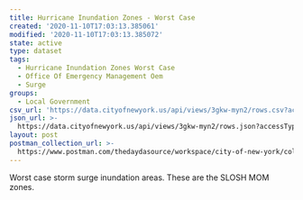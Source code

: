 ```yaml
---
title: Hurricane Inundation Zones - Worst Case
created: '2020-11-10T17:03:13.385061'
modified: '2020-11-10T17:03:13.385072'
state: active
type: dataset
tags:
  - Hurricane Inundation Zones Worst Case
  - Office Of Emergency Management Oem
  - Surge
groups:
  - Local Government
csv_url: 'https://data.cityofnewyork.us/api/views/3gkw-myn2/rows.csv?accessType=DOWNLOAD'
json_url: >-
  https://data.cityofnewyork.us/api/views/3gkw-myn2/rows.json?accessType=DOWNLOAD
layout: post
postman_collection_url: >-
  https://www.postman.com/thedaydasource/workspace/city-of-new-york/collection/15909983-8d96270c-8980-44ee-bbca-2397ff25c76c
---
```

Worst case storm surge inundation areas.  These are the SLOSH MOM zones.
